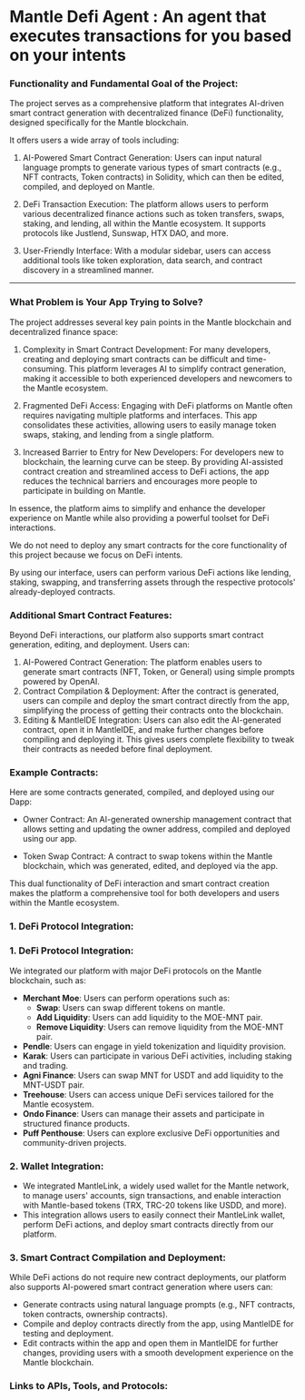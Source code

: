 # Mantle Defi Agent : An agent that executes transactions for you based on your intents

### Functionality and Fundamental Goal of the Project:

The project serves as a comprehensive platform that integrates AI-driven smart contract generation with decentralized finance (DeFi) functionality, designed specifically for the Mantle blockchain. 

It offers users a wide array of tools including:

1. AI-Powered Smart Contract Generation: Users can input natural language prompts to generate various types of smart contracts (e.g., NFT contracts, Token contracts) in Solidity, which can then be edited, compiled, and deployed on Mantle.
   
2. DeFi Transaction Execution: The platform allows users to perform various decentralized finance actions such as token transfers, swaps, staking, and lending, all within the Mantle ecosystem. It supports protocols like Justlend, Sunswap, HTX DAO, and more.

3. User-Friendly Interface: With a modular sidebar, users can access additional tools like token exploration, data search, and contract discovery in a streamlined manner.

---

### What Problem is Your App Trying to Solve?

The project addresses several key pain points in the Mantle blockchain and decentralized finance space:

1. Complexity in Smart Contract Development: For many developers, creating and deploying smart contracts can be difficult and time-consuming. This platform leverages AI to simplify contract generation, making it accessible to both experienced developers and newcomers to the Mantle ecosystem.

2. Fragmented DeFi Access: Engaging with DeFi platforms on Mantle often requires navigating multiple platforms and interfaces. This app consolidates these activities, allowing users to easily manage token swaps, staking, and lending from a single platform.

3. Increased Barrier to Entry for New Developers: For developers new to blockchain, the learning curve can be steep. By providing AI-assisted contract creation and streamlined access to DeFi actions, the app reduces the technical barriers and encourages more people to participate in building on Mantle.

In essence, the platform aims to simplify and enhance the developer experience on Mantle while also providing a powerful toolset for DeFi interactions.


We do not need to deploy any smart contracts for the core functionality of this project because we focus on DeFi intents.

By using our interface, users can perform various DeFi actions like lending, staking, swapping, and transferring assets through the respective protocols' already-deployed contracts.

### Additional Smart Contract Features:
Beyond DeFi interactions, our platform also supports smart contract generation, editing, and deployment. Users can:
1. AI-Powered Contract Generation: The platform enables users to generate smart contracts (NFT, Token, or General) using simple prompts powered by OpenAI.
2. Contract Compilation & Deployment: After the contract is generated, users can compile and deploy the smart contract directly from the app, simplifying the process of getting their contracts onto the blockchain.
3. Editing & MantleIDE Integration: Users can also edit the AI-generated contract, open it in MantleIDE, and make further changes before compiling and deploying it. This gives users complete flexibility to tweak their contracts as needed before final deployment.

### Example Contracts:
Here are some contracts generated, compiled, and deployed using our Dapp:
- Owner Contract: An AI-generated ownership management contract that allows setting and updating the owner address, compiled and deployed using our app.

- Token Swap Contract: A contract to swap tokens within the Mantle blockchain, which was generated, edited, and deployed via the app.

This dual functionality of DeFi interaction and smart contract creation makes the platform a comprehensive tool for both developers and users within the Mantle ecosystem.


### 1. DeFi Protocol Integration:
### 1. DeFi Protocol Integration:
We integrated our platform with major DeFi protocols on the Mantle blockchain, such as:
- **Merchant Moe**: Users can perform operations such as:
  - **Swap**: Users can swap different tokens on mantle.
  - **Add Liquidity**: Users can add liquidity to the MOE-MNT pair.
  - **Remove Liquidity**: Users can remove liquidity from the MOE-MNT pair.
- **Pendle**: Users can engage in yield tokenization and liquidity provision.
- **Karak**: Users can participate in various DeFi activities, including staking and trading.
- **Agni Finance**: Users can swap MNT for USDT and add liquidity to the MNT-USDT pair.
- **Treehouse**: Users can access unique DeFi services tailored for the Mantle ecosystem.
- **Ondo Finance**: Users can manage their assets and participate in structured finance products.
- **Puff Penthouse**: Users can explore exclusive DeFi opportunities and community-driven projects.


### 2. Wallet Integration:
- We integrated MantleLink, a widely used wallet for the Mantle network, to manage users' accounts, sign transactions, and enable interaction with Mantle-based tokens (TRX, TRC-20 tokens like USDD, and more).
- This integration allows users to easily connect their MantleLink wallet, perform DeFi actions, and deploy smart contracts directly from our platform.

### 3. Smart Contract Compilation and Deployment:
While DeFi actions do not require new contract deployments, our platform also supports AI-powered smart contract generation where users can:
- Generate contracts using natural language prompts (e.g., NFT contracts, token contracts, ownership contracts).
- Compile and deploy contracts directly from the app, using MantleIDE for testing and deployment.
- Edit contracts within the app and open them in MantleIDE for further changes, providing users with a smooth development experience on the Mantle blockchain.

### Links to APIs, Tools, and Protocols:
